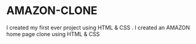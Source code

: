 # AMAZON-CLONE
I created my first ever project using HTML &amp; CSS . I created an AMAZON home page clone using HTML &amp; CSS
